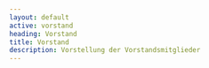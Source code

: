 ```yaml
---
layout: default
active: vorstand
heading: Vorstand
title: Vorstand
description: Vorstellung der Vorstandsmitglieder
---
```



